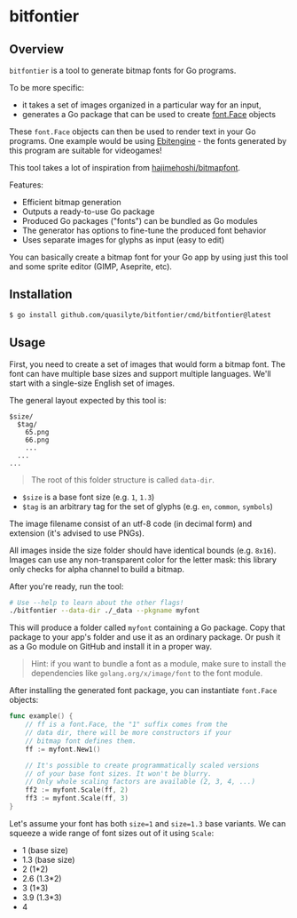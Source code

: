 # bitfontier

## Overview

`bitfontier` is a tool to generate bitmap fonts for Go programs.

To be more specific:

* it takes a set of images organized in a particular way for an input,
* generates a Go package that can be used to create [font.Face](https://pkg.go.dev/golang.org/x/image/font#Face) objects

These `font.Face` objects can then be used to render text in your Go programs. One example would be using [Ebitengine](https://pkg.go.dev/golang.org/x/image/font#Face) - the fonts generated by this program are suitable for videogames!

This tool takes a lot of inspiration from [hajimehoshi/bitmapfont](https://github.com/hajimehoshi/bitmapfont).

Features:

* Efficient bitmap generation
* Outputs a ready-to-use Go package
* Produced Go packages ("fonts") can be bundled as Go modules
* The generator has options to fine-tune the produced font behavior
* Uses separate images for glyphs as input (easy to edit)

You can basically create a bitmap font for your Go app by using just this tool and some sprite editor (GIMP, Aseprite, etc).

## Installation

```bash
$ go install github.com/quasilyte/bitfontier/cmd/bitfontier@latest
```

## Usage

First, you need to create a set of images that would form a bitmap font. The font can have multiple base sizes and support multiple languages. We'll start with a single-size English set of images.

The general layout expected by this tool is:

```
$size/
  $tag/
    65.png
    66.png
    ...
  ...
...
```

> The root of this folder structure is called `data-dir`.

* `$size` is a base font size (e.g. `1`, `1.3`)
* `$tag` is an arbitrary tag for the set of glyphs (e.g. `en`, `common`, `symbols`)

The image filename consist of an utf-8 code (in decimal form) and extension (it's advised to use PNGs).

All images inside the size folder should have identical bounds (e.g. `8x16`). Images can use any non-transparent color for the letter mask: this library only checks for alpha channel to build a bitmap.

After you're ready, run the tool:

```bash
# Use --help to learn about the other flags!
./bitfontier --data-dir ./_data --pkgname myfont
```

This will produce a folder called `myfont` containing a Go package. Copy that package to your app's folder and use it as an ordinary package. Or push it as a Go module on GitHub and install it in a proper way.

> Hint: if you want to bundle a font as a module, make sure to install the dependencies like `golang.org/x/image/font` to the font module.

After installing the generated font package, you can instantiate `font.Face` objects:

```go
func example() {
    // ff is a font.Face, the "1" suffix comes from the
    // data dir, there will be more constructors if your
    // bitmap font defines them.
    ff := myfont.New1()

    // It's possible to create programmatically scaled versions
    // of your base font sizes. It won't be blurry.
    // Only whole scaling factors are available (2, 3, 4, ...)
    ff2 := myfont.Scale(ff, 2)
    ff3 := myfont.Scale(ff, 3)
}
```

Let's assume your font has both `size=1` and `size=1.3` base variants. We can squeeze a wide range of font sizes out of it using `Scale`:

* 1 (base size)
* 1.3 (base size)
* 2 (1*2)
* 2.6 (1.3*2)
* 3 (1*3)
* 3.9 (1.3*3)
* 4
